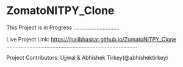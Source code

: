 # ZomatoNITPY_Clone
This Project is in Progress ..............................

Live Project Link: https://jhajibhaskar.github.io/ZomatoNITPY_Clone .....................................................................................

Project Contributors: Ujjwal & Abhishek Tirkey(@abhishektirkey)
